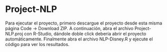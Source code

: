 # Project-NLP

Para ejecutar el proyecto, primero descargue el proyecto desde esta misma página Code -> Download ZIP. A continuación, abra el archivo Project-NLP.proj con R-Studio, dándole doble click debería abrir el proyecto automáticamente. Finalmente abra el archivo NLP-Disney.R y ejecute el código para ver los resultados.
